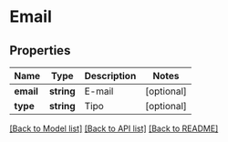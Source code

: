 # Email

## Properties
Name | Type | Description | Notes
------------ | ------------- | ------------- | -------------
**email** | **string** | E-mail | [optional] 
**type** | **string** | Tipo | [optional] 

[[Back to Model list]](../README.md#documentation-for-models) [[Back to API list]](../README.md#documentation-for-api-endpoints) [[Back to README]](../README.md)


